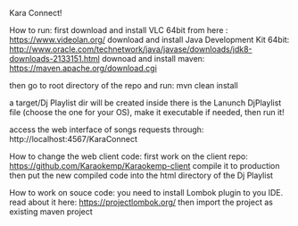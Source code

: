 Kara Connect!

How to run:
first download and install VLC 64bit from here : https://www.videolan.org/
download and install Java Development Kit 64bit: http://www.oracle.com/technetwork/java/javase/downloads/jdk8-downloads-2133151.html
downoad and install maven: https://maven.apache.org/download.cgi

then go to root directory of the repo and run: mvn clean install

a target/Dj Playlist dir will be created 
inside there is the Lanunch DjPlaylist file (choose the one for your OS), make it executable if needed, then run it!

access the web interface of songs requests through: http://localhost:4567/KaraConnect

How to change the web client code:
first work on the client repo: https://github.com/Karaokemp/Karaokemp-client
compile it to production then put the new compiled code into the html directory of the Dj Playlist

How to work on souce code:
you need to install Lombok plugin to you IDE. read about it here: https://projectlombok.org/
then import the project as existing maven project
